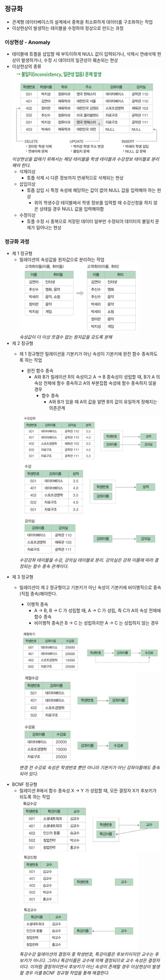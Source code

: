 ## 정규화
- 관계형 데이터베이스의 설계에서 중복을 최소화하게 데이터를 구조화하는 작업
- 이상현상이 발생하는 테이블을 수정하여 정상으로 만드는 과정

### 이상현상 - Anomaly
- 테이블에 튜플을 삽입할 때 부득이하게 NULL 값이 입력되거나, 삭제시 연쇄삭제 현상이 발생하거나,
수정 시 데이터의 일관성이 훼손되는 현상
- 이상현상의 종류  
    ![img_1.png](img/anomaly-table.png)  
    *이상현상을 없애기 위해서는 해당 테이블을 학생 테이블과 수강정보 테이블로 분리해야 한다.*
  - 삭제이상
    - 튜플 삭제 시 다른 정보까지 연쇄적으로 삭제되는 현상
  - 삽입이상
    - 튜픕 삽입 시 특정 속성에 해당하는 값이 없어 NULL 값을 입력해야 하는 현상
      - 위의 학생수강 테이블에서 학생 정보를 입력할 때 수강신청을 하지 않은 상태일 경우 NULL 값을 입력해야함
  - 수정이상
    - 튜플 수정 시 중복으로 저장된 데이터 일부만 수정되어 데이터의 불일치 문제가 일어나는 현상

### 정규화 과정
- 제 1 정규형
  - 릴레이션의 속성값을 원자값으로 분리하는 작업
    ![img.png](img/1nf.png)  
    *속성값이 더 이상 쪼갤수 없는 원자값을 갖도록 분해*
- 제 2 정규형
  - 제 1 정규형안 릴레이션을 기본키가 아닌 속성이 기본키에 완전 함수 종속하도록 하는 작업
    - 완전 함수 종속
      - A와 B가 릴레이션 R의 속성이고 A -> B 종속성이 성립할 때, B가 A 의 속성 전체에 함수 종속하고 A의 부분집합 속성에
      함수 종속하지 않을 경우
        - 함수 종속
          - A와 B가 있을 때 A의 값을 알면 B의 값이 유일하게 정해지는 의존관계   

    ![img.png](img/2nf-before.png)  
    ![img_1.png](img/2nf-after.png)  
    *수강강좌 테이블을 수강, 강의실 테이블로 분리. 강의실은 강좌 이름에 따라 결정되는 함수 종속 관계이다.*
- 제 3 정규형
  - 릴레이션이 제 2 정규형이고 기본키가 아닌 속성이 기본키에 비이행적으로 종속(직접 종속)해야한다.
    - 이행적 종속
      - A -> B, B -> C 가 성립할 때, A -> C 가 성립, 즉 C가 A의 속성 전체에 함수 종속
      - 비이행적 종속은 B -> C 는 성립하지만 A -> C 는 성립하지 않는 경우
    
    ![img.png](3nf-before.png)  
    ![img_1.png](3nf-after.png)  
    *변경 전 수강료 속성은 학생번호 뿐만 아니라 기본키가 아닌 강좌이름에도 종속되어 있다.*
- BCNF 정규형
  - 릴레이션 R에서 함수 종속성 X -> Y 가 성립할 때, 모든 결정자 X가 후보키가 되도록 하는 작업  
    ![img.png](bcnf-before.png)  
    ![img.png](bcnf-after.png)  
    *특강수강 릴레이션의 결정자 중 학생번호, 특강이름은 후보키이지만 교수는 후보키가 아니다.
    그러나 특강이름은 교수에 의해 결정되므로 교수 속성은 결정자이다. 이처럼 결정자이면서 후보키가 아닌
    속성이 존재할 경우 이상현상이 발생할 경우 이를 BCNF 정규형 작업을 통해 해결한다.* 